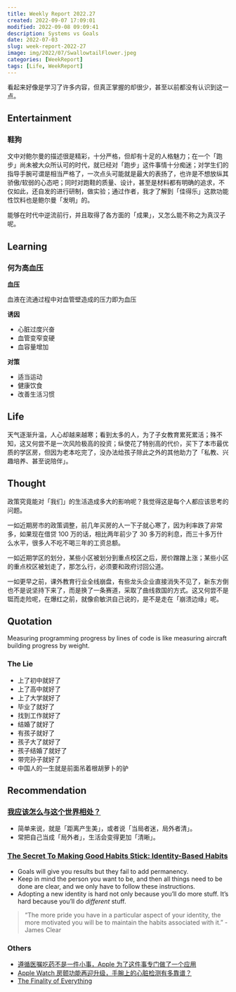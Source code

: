 ```yaml
---
title: Weekly Report 2022.27
created: 2022-09-07 17:09:01
modified: 2022-09-08 09:09:41
description: Systems vs Goals
date: 2022-07-03
slug: week-report-2022-27
image: img/2022/07/SwallowtailFlower.jpeg
categories: [WeekReport]
tags: [Life, WeekReport]
---
```


看起来好像是学习了许多内容，但真正掌握的却很少，甚至以前都没有认识到这一点。

## Entertainment

### 鞋狗

文中对鲍尔曼的描述很是精彩，十分严格，但却有十足的人格魅力；在一个「跑步」尚未被大众所认可的时代，就已经对「跑步」这件事情十分痴迷；对学生们的指导手腕可谓是相当严格了，一次点头可能就是最大的表扬了，也许是不想放纵其骄傲/软弱的心态吧；同时对跑鞋的质量、设计，甚至是材料都有明确的追求，不仅如此，还自发的进行研制，做实验；通过作者，我才了解到「佳得乐」这款功能性饮料也是鲍尔曼「发明」的。

能够在时代中逆流前行，并且取得了各方面的「成果」，又怎么能不称之为真汉子呢。

## Learning

### 何为高血压

**血压**

血液在流通过程中对血管壁造成的压力即为血压

**诱因**

- 心脏过度兴奋
- 血管变窄变硬
- 血容量增加

**对策**

- 适当运动
- 健康饮食
- 改善生活习惯

## Life

天气逐渐升温，人心却越来越寒；看到太多的人，为了子女教育累死累活；殊不知，这又何尝不是一次风险极高的投资；纵使花了特别高的代价，买下了本市最优质的学区房，但因为老本吃完了，没办法给孩子除此之外的其他助力了「私教、兴趣培养、甚至说陪伴」。

## Thought

政策究竟能对「我们」的生活造成多大的影响呢？我觉得这是每个人都应该思考的问题。

一如近期房市的政策调整，前几年买房的人一下子就心寒了，因为利率跌了非常多，如果现在借贷 100 万的话，相比两年前少了 30 多万的利息，而三十多万什么水平，很多人不吃不喝三年的工资总额。

一如近期学区的划分，某些小区被划分到重点校区之后，房价蹭蹭上涨；某些小区的重点校区被划走了，那怎么行，必须要和政府讨回公道。

一如更早之前，课外教育行业全线崩盘，有些龙头企业直接消失不见了，新东方倒也不是说坚持下来了，而是换了一条赛道，采取了曲线救国的方式。这又何尝不是铤而走险呢，在爆红之前，就像俞敏洪自己说的，是不是走在「崩溃边缘」呢。

## Quotation

Measuring programming progress by lines of code is like measuring aircraft building progress by weight.

### The Lie

- 上了初中就好了
- 上了高中就好了
- 上了大学就好了
- 毕业了就好了
- 找到工作就好了
- 结婚了就好了
- 有孩子就好了
- 孩子大了就好了
- 孩子结婚了就好了
- 带完孙子就好了
- 中国人的一生就是前面吊着根胡萝卜的驴

## Recommendation

### [我应该怎么与这个世界相处？](https://sspai.com/post/73704)

- 简单来说，就是「距离产生美」，或者说「当局者迷，局外者清」。
- 常把自己当成「局外者」，生活会变得更加「清晰」。

### [The Secret To Making Good Habits Stick: Identity-Based Habits](https://durmonski.com/self-improvement/identity-based-habits/)

- Goals will give you results but they fail to add permanency.
- Keep in mind the person you want to be, and then all things need to be done are clear, and we only have to follow these instructions.
- Adopting a new identity is hard not only because you’ll do more stuff. It’s hard because you’ll do _different_ stuff.

> “The more pride you have in a particular aspect of your identity, the more motivated you will be to maintain the habits associated with it.” - James Clear

### Others

- [遵循医嘱吃药不是一件小事，Apple 为了这件事专门做了一个应用](https://sspai.com/post/74030)
- [Apple Watch 房颤功能再迎升级，手腕上的心脏检测有多靠谱？](https://sspai.com/post/74014)
- [The Finality of Everything](https://moretothat.com/the-finality-of-everything/)
